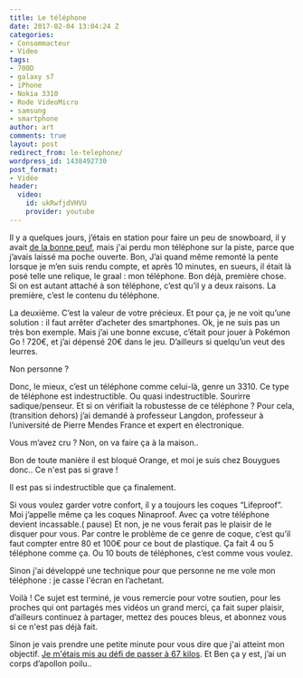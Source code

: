 ```yaml
---
title: Le téléphone
date: 2017-02-04 13:04:24 Z
categories:
- Consommacteur
- Video
tags:
- 700D
- galaxy s7
- iPhone
- Nokia 3310
- Rode VideoMicro
- samsung
- smartphone
author: art
comments: true
layout: post
redirect_from: le-telephone/
wordpress_id: 1438492730
post_format:
- Vidéo
header:
  video:
    id: ukRwfjdVHVU
    provider: youtube
---
```


Il y a quelques jours, j’étais en station pour faire un peu de snowboard, il y avait [de la bonne peuf](https://irz.fr/de-la-bonne-puff), mais j'ai perdu mon téléphone sur la piste, parce que j’avais laissé ma poche ouverte. Bon, J’ai quand même remonté la pente lorsque je m’en suis rendu compte, et après 10 minutes, en sueurs, il était là posé telle une relique, le graal : mon téléphone. Bon déjà, première chose. Si on est autant attaché à son téléphone, c’est qu’il y a deux raisons. La première, c’est le contenu du téléphone.
<!-- more -->

La deuxième. C’est la valeur de votre précieux. Et pour ça, je ne voit qu’une solution : il faut arrêter d’acheter des smartphones. Ok, je ne suis pas un très bon exemple. Mais j’ai une bonne excuse, c’était pour jouer à Pokémon Go ! 720€, et j’ai dépensé 20€ dans le jeu. D’ailleurs si quelqu’un veut des leurres.

Non personne ?

Donc, le mieux, c’est un téléphone comme celui-là, genre un 3310. Ce type de téléphone est indestructible. Ou quasi indestructible. Sourirre sadique/penseur. Et si on vérifiait la robustesse de ce téléphone ? Pour cela, (transition dehors) j’ai demandé à professeur Langdon, professeur à l’université de Pierre Mendes France et expert en électronique.

Vous m’avez cru ? Non, on va faire ça à la maison..

Bon de toute manière il est bloqué Orange, et moi je suis chez Bouygues donc.. Ce n'est pas si grave !

Il est pas si indestructible que ça finalement.

Si vous voulez garder votre confort, il y a toujours les coques “Lifeproof”. Moi j’appelle même ça les coques Ninaproof. Avec ça votre téléphone devient incassable.( pause) Et non, je ne vous ferait pas le plaisir de le disquer pour vous. Par contre le problème de ce genre de coque, c’est qu’il faut compter entre 80 et 100€ pour ce bout de plastique. Ça fait 4 ou 5 téléphone comme ça. Ou 10 bouts de téléphones, c’est comme vous voulez.

Sinon j'ai développé une technique pour que personne ne me vole mon téléphone : je casse l'écran en l’achetant.

Voilà ! Ce sujet est terminé, je vous remercie pour votre soutien, pour les proches qui ont partagés mes vidéos un grand merci, ça fait super plaisir, d’ailleurs continuez à partager, mettez des pouces bleus, et abonnez vous si ce n'est pas déjà fait.

Sinon je vais prendre une petite minute pour vous dire que j'ai atteint mon objectif. [Je m'étais mis au défi de passer à 67 kilos](https://irz.fr/le-dernier-repas-du-prisonnier). Et Ben ça y est, j’ai un corps d’apollon poilu..
